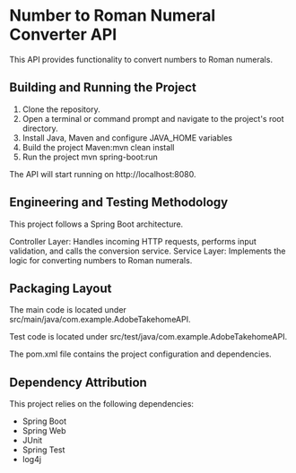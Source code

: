 # Number to Roman Numeral Converter API
This API provides functionality to convert numbers to Roman numerals.

## Building and Running the Project

1. Clone the repository.
3. Open a terminal or command prompt and navigate to the project's root directory.
4. Install Java, Maven and configure JAVA_HOME variables
5. Build the project Maven:mvn clean install
5. Run the project mvn spring-boot:run

The API will start running on http://localhost:8080.

## Engineering and Testing Methodology
This project follows a Spring Boot architecture.

Controller Layer: Handles incoming HTTP requests, performs input validation, and calls the conversion service.
Service Layer: Implements the logic for converting numbers to Roman numerals.

## Packaging Layout
The main code is located under src/main/java/com.example.AdobeTakehomeAPI.

Test code is located under src/test/java/com.example.AdobeTakehomeAPI.

The pom.xml file contains the project configuration and dependencies.

## Dependency Attribution
This project relies on the following dependencies:
* Spring Boot
* Spring Web
* JUnit
* Spring Test
* log4j
